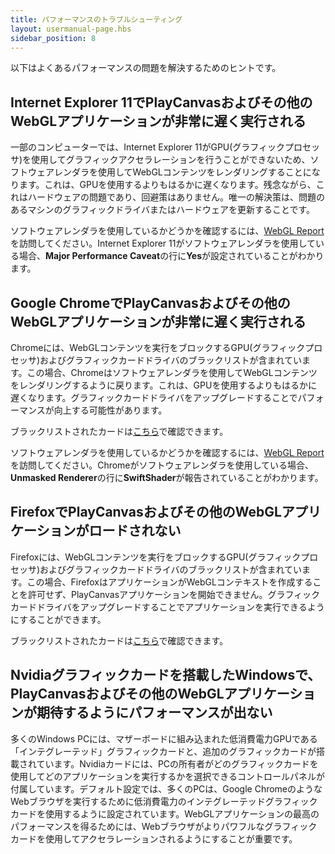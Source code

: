 ```yaml
---
title: パフォーマンスのトラブルシューティング
layout: usermanual-page.hbs
sidebar_position: 8
---
```


以下はよくあるパフォーマンスの問題を解決するためのヒントです。

## Internet Explorer 11でPlayCanvasおよびその他のWebGLアプリケーションが非常に遅く実行される

一部のコンピューターでは、Internet Explorer 11がGPU(グラフィックプロセッサ)を使用してグラフィックアクセラレーションを行うことができないため、ソフトウェアレンダラを使用してWebGLコンテンツをレンダリングすることになります。これは、GPUを使用するよりもはるかに遅くなります。残念ながら、これはハードウェアの問題であり、回避策はありません。唯一の解決策は、問題のあるマシンのグラフィックドライバまたはハードウェアを更新することです。

ソフトウェアレンダラを使用しているかどうかを確認するには、[WebGL Report][1]を訪問してください。Internet Explorer 11がソフトウェアレンダラを使用している場合、**Major Performance Caveat**の行に**Yes**が設定されていることがわかります。

## Google ChromeでPlayCanvasおよびその他のWebGLアプリケーションが非常に遅く実行される

Chromeには、WebGLコンテンツを実行をブロックするGPU(グラフィックプロセッサ)およびグラフィックカードドライバのブラックリストが含まれています。この場合、Chromeはソフトウェアレンダラを使用してWebGLコンテンツをレンダリングするように戻ります。これは、GPUを使用するよりもはるかに遅くなります。グラフィックカードドライバをアップグレードすることでパフォーマンスが向上する可能性があります。

ブラックリストされたカードは[こちら][2]で確認できます。

ソフトウェアレンダラを使用しているかどうかを確認するには、[WebGL Report][1]を訪問してください。Chromeがソフトウェアレンダラを使用している場合、**Unmasked Renderer**の行に**SwiftShader**が報告されていることがわかります。

## FirefoxでPlayCanvasおよびその他のWebGLアプリケーションがロードされない

Firefoxには、WebGLコンテンツを実行をブロックするGPU(グラフィックプロセッサ)およびグラフィックカードドライバのブラックリストが含まれています。この場合、FirefoxはアプリケーションがWebGLコンテキストを作成することを許可せず、PlayCanvasアプリケーションを開始できません。グラフィックカードドライバをアップグレードすることでアプリケーションを実行できるようにすることができます。

ブラックリストされたカードは[こちら][2]で確認できます。

## Nvidiaグラフィックカードを搭載したWindowsで、PlayCanvasおよびその他のWebGLアプリケーションが期待するようにパフォーマンスが出ない

多くのWindows PCには、マザーボードに組み込まれた低消費電力GPUである「インテグレーテッド」グラフィックカードと、追加のグラフィックカードが搭載されています。Nvidiaカードには、PCの所有者がどのグラフィックカードを使用してどのアプリケーションを実行するかを選択できるコントロールパネルが付属しています。デフォルト設定では、多くのPCは、Google ChromeのようなWebブラウザを実行するために低消費電力のインテグレーテッドグラフィックカードを使用するように設定されています。WebGLアプリケーションの最高のパフォーマンスを得るためには、Webブラウザがよりパワフルなグラフィックカードを使用してアクセラレーションされるようにすることが重要です。


[1]: https://webglreport.com/
[2]: https://www.khronos.org/webgl/wiki/BlacklistsAndWhitelists
